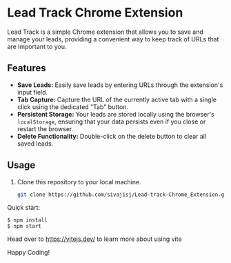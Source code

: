 # Lead Track Chrome Extension

Lead Track is a simple Chrome extension that allows you to save and manage your leads, providing a convenient way to keep track of URLs that are important to you.

## Features

- **Save Leads:** Easily save leads by entering URLs through the extension's input field.
- **Tab Capture:** Capture the URL of the currently active tab with a single click using the dedicated "Tab" button.
- **Persistent Storage:** Your leads are stored locally using the browser's `localStorage`, ensuring that your data persists even if you close or restart the browser.
- **Delete Functionality:** Double-click on the delete button to clear all saved leads.

## Usage

1. Clone this repository to your local machine.
   ```bash
   git clone https://github.com/sivajisj/Lead-track-Chrome_Extension.git


Quick start:

```
$ npm install
$ npm start
````

Head over to https://vitejs.dev/ to learn more about using vite


Happy Coding!
